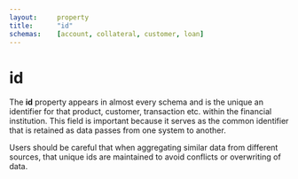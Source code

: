 ```yaml
---
layout:		property
title:		"id"
schemas:	[account, collateral, customer, loan]
---
```


# id
The **id** property appears in almost every schema and is the unique an identifier for that product, customer, transaction etc. within the financial institution. This field is important because it serves as the common identifier that is retained as data passes from one system to another.

Users should be careful that when aggregating similar data from different sources, that unique ids are maintained to avoid conflicts or overwriting of data.
